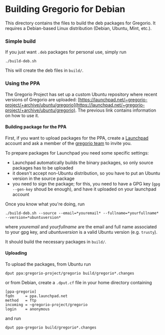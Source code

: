 # Building Gregorio for Debian

This directory contains the files to build the deb packages for Gregorio. It requires a Debian-based Linux distribution (Debian, Ubuntu, Mint, etc.).

### Simple build

If you just want `.deb` packages for personal use, simply run

    ./build-deb.sh

This will create the deb files in `build/`.

### Using the PPA

The Gregorio Project has set up a custom Ubuntu repository where recent versions of Gregorio are uploaded: [https://launchpad.net/~gregorio-project/+archive/ubuntu/gregorio](https://launchpad.net/~gregorio-project/+archive/ubuntu/gregorio). The previous link contains information on how to use it.

#### Building package for the PPA

First, if you want to upload packages for the PPA, create a [Launchpad](https://launchpad.net/) account and ask a member of the [gregorio team](https://launchpad.net/~gregorio-project) to invite you.

To prepare packages for Launchpad you need some specific settings:

 * Launchpad automatically builds the binary packages, so only source packages has to be uploaded
 * it doesn't accept non-Ubuntu distribution, so you have to put an Ubuntu version in the source package
 * you need to sign the package; for this, you need to have a GPG key (`gpg --gen-key` shoud be enough), and have it uploaded on your launchpad account

Once you know what you're doing, run

    ./build-deb.sh --source --email=*youremail* --fullname=*yourfullname* --version=*ubuntuversion*

where *youremail* and *yourfullname* are the email and full name associated to your gpg key, and *ubuntuversion* is a valid Ubuntu version (e.g. `trusty`).

It should build the necessary packages in `build/`.

#### Uploading

To upload the packages, from Ubuntu run

    dput ppa:gregorio-project/gregorio build/gregorio*.changes

or from Debian, create a `.dput.cf` file in your home directory containing

    [ppa-gregorio]
    fqdn     = ppa.launchpad.net
    method   = ftp
    incoming = ~gregorio-project/gregorio
    login    = anonymous

and run

    dput ppa-gregorio build/gregorio*.changes

